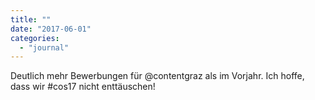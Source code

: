 ```yaml
---
title: ""
date: "2017-06-01"
categories: 
  - "journal"
---
```


Deutlich mehr Bewerbungen für @contentgraz als im Vorjahr. Ich hoffe, dass wir #cos17 nicht enttäuschen!
